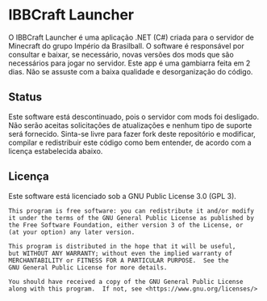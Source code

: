 # IBBCraft Launcher
O IBBCraft Launcher é uma aplicação .NET (C#) criada para o servidor de Minecraft do grupo Império da Brasilball. O software é responsável por consultar e baixar, se necessário, novas versões dos mods que são necessários para jogar no servidor.
Este app é uma gambiarra feita em 2 dias. Não se assuste com a baixa qualidade e desorganização do código.

## Status
Este software está descontinuado, pois o servidor com mods foi desligado. Não serão aceitas solicitações de atualizações e nenhum tipo de suporte será fornecido. Sinta-se livre para fazer fork deste repositório e modificar, compilar e redistribuir este código como bem entender, de acordo com a licença estabelecida abaixo.

## Licença
Este software está licenciado sob a GNU Public License 3.0 (GPL 3).

    This program is free software: you can redistribute it and/or modify
    it under the terms of the GNU General Public License as published by
    the Free Software Foundation, either version 3 of the License, or
    (at your option) any later version.

    This program is distributed in the hope that it will be useful,
    but WITHOUT ANY WARRANTY; without even the implied warranty of
    MERCHANTABILITY or FITNESS FOR A PARTICULAR PURPOSE.  See the
    GNU General Public License for more details.

    You should have received a copy of the GNU General Public License
    along with this program.  If not, see <https://www.gnu.org/licenses/>
